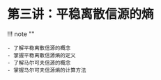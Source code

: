 # 第三讲：平稳离散信源的熵

!!! note ""

    - 了解平稳离散信源的概念
    - 掌握平稳离散信源熵的定义
    - 了解马尔可夫信源的概念
    - 掌握马尔可夫信源熵的计算方法

